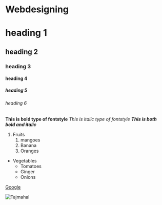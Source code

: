 # Webdesigning
# heading 1
## heading 2
### heading 3
#### heading 4
##### heading 5
###### heading 6

**This is bold type of fontstyle**
*This is italic type of fontstyle*
***This is both bold and italic***

1. Fruits
   1. mangoes
   2. Banana
   3. Oranges

* Vegetables
   * Tomatoes
   * Ginger
   * Onions

[Google](https://www.google.com/search?gs_ssp=eJzj4tDP1TcwSbMoMGB0YPDiys4sz1RIKyrNLAEATysHEw&q=kiwi+fruit&oq=&aqs=chrome.4.35i39i362l4j46i39i362...5.-1j0j7&client=ms-android-vivo-rvo2&sourceid=chrome-mobile&ie=UTF-8)

![Tajmahal](https://www.google.com/search?q=tajmahal&client=ms-android-vivo-rvo2&prmd=minv&sxsrf=ALeKk02AEWSfiJW_vILJewMvi2w6kO5-Lg:1623062612648&source=lnms&tbm=isch&sa=X&ved=2ahUKEwiZ-eWzq4XxAhXq63MBHXzeB2QQ_AUoAnoECAEQAg&cshid=1623062706047&biw=787&bih=300#imgrc=vXrIercITB6PFM)
